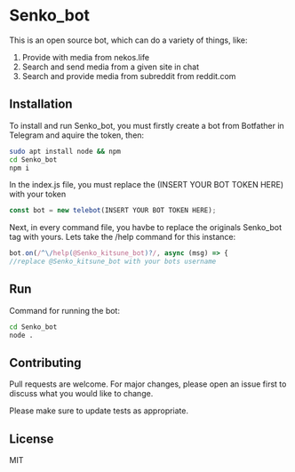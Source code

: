 # Senko_bot
This is an open source bot, which can do a variety of things, like:

1. Provide with media from nekos.life
2. Search and send media from a given site in chat
3. Search and provide media from subreddit from reddit.com

## Installation
To install and run Senko_bot, you must firstly create a bot from Botfather in Telegram and aquire the token, then:

```bash
sudo apt install node && npm
cd Senko_bot
npm i 
```

In the index.js file, you must replace the (INSERT YOUR BOT TOKEN HERE) with your token

```javascript
const bot = new telebot(INSERT YOUR BOT TOKEN HERE);
```

Next, in every command file, you havbe to replace the originals Senko_bot tag with yours.
Lets take the /help command for this instance: 

```javascript
bot.on(/^\/help(@Senko_kitsune_bot)?/, async (msg) => {
//replace @Senko_kitsune_bot with your bots username
```

## Run

Command for running the bot:

```bash
cd Senko_bot
node .
```
## Contributing
Pull requests are welcome. For major changes, please open an issue first to discuss what you would like to change.

Please make sure to update tests as appropriate.

## License 
MIT
